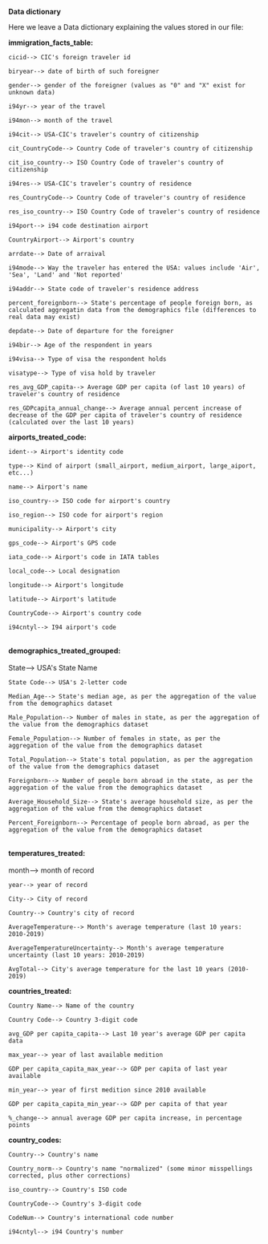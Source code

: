 **Data dictionary**

Here we leave a Data dictionary explaining the values stored in our file:

**immigration_facts_table:**

    cicid--> CIC's foreign traveler id
    
    biryear--> date of birth of such foreigner
    
    gender--> gender of the foreigner (values as "0" and "X" exist for unknown data)
    
    i94yr--> year of the travel
    
    i94mon--> month of the travel
    
    i94cit--> USA-CIC's traveler's country of citizenship
    
    cit_CountryCode--> Country Code of traveler's country of citizenship
    
    cit_iso_country--> ISO Country Code of traveler's country of citizenship
    
    i94res--> USA-CIC's traveler's country of residence
    
    res_CountryCode--> Country Code of traveler's country of residence
    
    res_iso_country--> ISO Country Code of traveler's country of residence
    
    i94port--> i94 code destination airport
    
    CountryAirport--> Airport's country
    
    arrdate--> Date of arraival
    
    i94mode--> Way the traveler has entered the USA: values include 'Air', 'Sea', 'Land' and 'Not reported'
    
    i94addr--> State code of traveler's residence address
    
    percent_foreignborn--> State's percentage of people foreign born, as calculated aggregatin data from the demographics file (differences to real data may exist)
    
    depdate--> Date of departure for the foreigner
    
    i94bir--> Age of the respondent in years
    
    i94visa--> Type of visa the respondent holds
    
    visatype--> Type of visa hold by traveler
    
    res_avg_GDP_capita--> Average GDP per capita (of last 10 years) of traveler's country of residence
    
    res_GDPcapita_annual_change--> Average annual percent increase of decrease of the GDP per capita of traveler's country of residence (calculated over the last 10 years)

 **airports_treated_code:**

    ident--> Airport's identity code
    
    type--> Kind of airport (small_airport, medium_airport, large_aiport, etc...)
    
    name--> Airport's name
    
    iso_country--> ISO code for airport's country
    
    iso_region--> ISO code for airport's region
    
    municipality--> Airport's city
    
    gps_code--> Airport's GPS code
    
    iata_code--> Airport's code in IATA tables
    
    local_code--> Local designation
    
    longitude--> Airport's longitude
    
    latitude--> Airport's latitude
    
    CountryCode--> Airport's country code
    
    i94cntyl--> I94 airport's code


​    
 **demographics_treated_grouped:**  
​    
    State--> USA's State Name
    
    State Code--> USA's 2-letter code
    
    Median_Age--> State's median age, as per the aggregation of the value from the demographics dataset
    
    Male_Population--> Number of males in state, as per the aggregation of the value from the demographics dataset
    
    Female_Population--> Number of females in state, as per the aggregation of the value from the demographics dataset
    
    Total_Population--> State's total population, as per the aggregation of the value from the demographics dataset
    
    Foreignborn--> Number of people born abroad in the state, as per the aggregation of the value from the demographics dataset
    
    Average_Household_Size--> State's average household size, as per the aggregation of the value from the demographics dataset
    
    Percent_Foreignborn--> Percentage of people born abroad, as per the aggregation of the value from the demographics dataset


​    
**temperatures_treated:**   
​    
    month--> month of record
    
    year--> year of record
    
    City--> City of record
    
    Country--> Country's city of record
    
    AverageTemperature--> Month's average temperature (last 10 years: 2010-2019)
    
    AverageTemperatureUncertainty--> Month's average temperature uncertainty (last 10 years: 2010-2019)
    
    AvgTotal--> City's average temperature for the last 10 years (2010-2019)

**countries_treated:**    
    
    Country Name--> Name of the country
    
    Country Code--> Country 3-digit code
    
    avg_GDP per capita_capita--> Last 10 year's average GDP per capita data
    
    max_year--> year of last available medition
    
    GDP per capita_capita_max_year--> GDP per capita of last year available
    
    min_year--> year of first medition since 2010 available
    
    GDP per capita_capita_min_year--> GDP per capita of that year
    
    %_change--> annual average GDP per capita increase, in percentage points


**country_codes:**

    Country--> Country's name
    
    Country_norm--> Country's name "normalized" (some minor misspellings corrected, plus other corrections)
    
    iso_country--> Country's ISO code
    
    CountryCode--> Country's 3-digit code
    
    CodeNum--> Country's international code number
    
    i94cntyl--> i94 Country's number